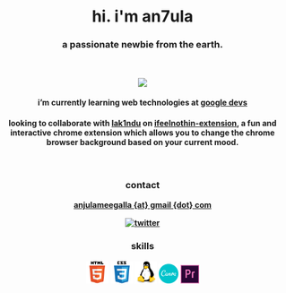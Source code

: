 <h1 align="center">hi. i'm an7ula</h1> <h3 align="center">a passionate newbie from the earth.</h3> <br> <p align="center"> <img src="https://img.icons8.com/stickers/2x/grey.png" align="center" width="144px"> </p> <h4 align="center">i’m currently learning web technologies at <a href="https://web.dev/learn/" target="blank">google devs</a> </h4> <h4 align="center">looking to collaborate with <a href="https://github.com/lak1ndu" target="blank">lak1ndu</a> on <a href="https://github.com/an7ula-codes/ifeelnothin-extension" target="blank">ifeelnothin-extension</a>, a fun and interactive chrome extension which allows you to change the chrome browser background based on your current mood.</h4> <br> <h3 align="center">contact</h3> <p align="center"> <a href="mailto:anjulameegalla@gmail.com?subject=Hi%2C%20Anjula." target="blank"> <b> anjulameegalla {at} gmail {dot} com </a> </p> <p align="center"> <a href="https://twitter.com/an7ula" target="blank"> <img align="center" src="https://img.icons8.com/color/2x/twitter.png" alt="twitter" height="40" width="40" /> </a> </p> <h3 align="center">skills</h3> <p align="center"> <img src="https://raw.githubusercontent.com/devicons/devicon/master/icons/html5/html5-original-wordmark.svg" alt="html5" width="40" height="40"/> <img src="https://raw.githubusercontent.com/devicons/devicon/master/icons/css3/css3-original-wordmark.svg" alt="css3" width="40" height="40"/> <img src="https://raw.githubusercontent.com/devicons/devicon/master/icons/linux/linux-original.svg" alt="linux" width="40" height="40"/> <img src="https://raw.githubusercontent.com/devicons/devicon/master/icons/canva/canva-original.svg" width="35" height="35"/>&nbsp;<img src="https://raw.githubusercontent.com/devicons/devicon/master/icons/premierepro/premierepro-original.svg" alt="premierepro" width="33" height="33"/> </p>
